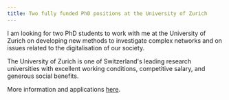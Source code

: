 ```yaml
---
title: Two fully funded PhD positions at the University of Zurich
---
```


I am looking for two PhD students to work with me at the University of Zurich on developing new methods to investigate complex networks and on issues related to the digitalisation of our society.

The University of Zurich is one of Switzerland's leading research universities with excellent working
conditions, competitive salary, and generous social benefits.

More information and applications [here](https://w16.math.uzh.ch/ort/index.php?id=open).
